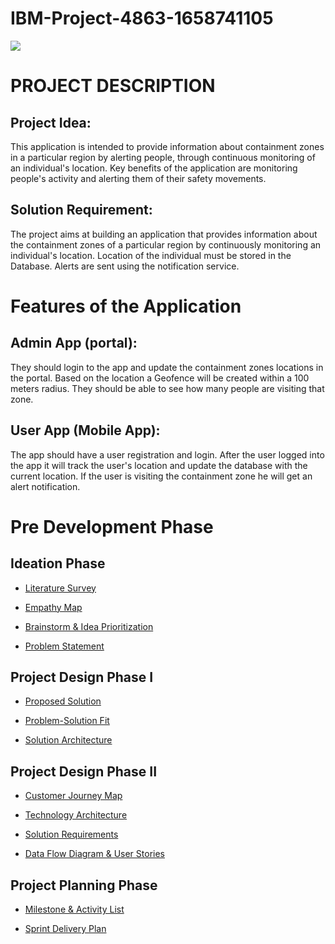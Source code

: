 # IBM-Project-4863-1658741105
<img src="https://github.com/Vikneysh/Vikneysh-Assets/blob/main/PRIEE/PRIEE.png">

# PROJECT DESCRIPTION
## Project Idea:
This application is intended to provide information about containment zones in a particular region by alerting people, through continuous monitoring of an individual's location.  Key benefits of the application are monitoring people's activity and alerting them of their safety movements.
 
## Solution Requirement:
The project aims at building an application that provides information about the containment zones of a particular region by continuously monitoring an individual's location. Location of the individual must be stored in the Database. Alerts are sent using the notification service. 
 
# Features of the Application
 
## Admin App (portal):
They should login to the app and update the containment zones locations in the portal.  Based on the location a Geofence will be created within a 100 meters radius.  They should be able to see how many people are visiting that zone.
 
## User App (Mobile App):
The app should have a user registration and login.  After the user logged into the app it will  track the user's location and update the database with the current location.  If the user is visiting the containment zone he will get an alert notification.

# Pre Development Phase
## Ideation Phase
* [Literature Survey](https://github.com/IBM-EPBL/IBM-Project-4863-1658741105/blob/main/Pre-Development/Ideation%20Phase/Literature%20Survey.pdf)

* [Empathy Map](https://github.com/IBM-EPBL/IBM-Project-4863-1658741105/blob/main/Pre-Development/Ideation%20Phase/Empathy%20Map.pdf)

* [Brainstorm & Idea Prioritization](https://github.com/IBM-EPBL/IBM-Project-4863-1658741105/blob/main/Pre-Development/Ideation%20Phase/Brainstorm%20%26%20Idea%20Prioritization.pdf)

* [Problem Statement](https://github.com/IBM-EPBL/IBM-Project-4863-1658741105/blob/main/Pre-Development/Ideation%20Phase/Problem%20Statement.pdf)

## Project Design Phase I
* [Proposed Solution](https://github.com/IBM-EPBL/IBM-Project-4863-1658741105/blob/main/Pre-Development/Project%20Design%20Phase%20I/Proposed%20Solution.pdf)

* [Problem-Solution Fit](https://github.com/IBM-EPBL/IBM-Project-4863-1658741105/blob/main/Pre-Development/Project%20Design%20Phase%20I/Problem%20-%20Solution%20Fit.pdf)

* [Solution Architecture](https://github.com/IBM-EPBL/IBM-Project-4863-1658741105/blob/main/Pre-Development/Project%20Design%20Phase%20I/Solution%20Architecture.pdf)


## Project Design Phase II
* [Customer Journey Map](https://github.com/IBM-EPBL/IBM-Project-4863-1658741105/blob/main/Pre-Development/Project%20Design%20Phase%20II/Customer%20Journey%20Map.pdf)

* [Technology Architecture](https://github.com/Vikneysh/IBM-Project-4863-1658741105/blob/main/Pre-Development/Project%20Design%20Phase%20II/Technology%20Architecture.pdf)

* [Solution Requirements](https://github.com/Vikneysh/IBM-Project-4863-1658741105/blob/main/Pre-Development/Project%20Design%20Phase%20II/Solution%20Requirements.pdf)

* [Data Flow Diagram & User Stories](https://github.com/Vikneysh/IBM-Project-4863-1658741105/blob/main/Pre-Development/Project%20Design%20Phase%20II/Data%20Flow%20Diagram%20%26%20User%20Stories.pdf)

## Project Planning Phase
* [Milestone & Activity List]()
 
* [Sprint Delivery Plan]()
